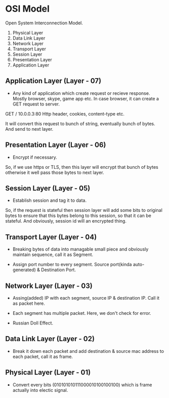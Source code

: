 # OSI Model

Open System Interconnection Model.

1. Physical Layer
2. Data Link Layer
3. Network Layer
4. Transport Layer
5. Session Layer
6. Presentation Layer
7. Application Layer

## Application Layer (Layer - 07)

- Any kind of application which create request or recieve response. Mostly browser, skype, game app etc. In case browser, it can create a GET request to server.

GET / 10.0.0.3:80
Http header, cookies, content-type etc.

It will convert this request to bunch of string, eventually bunch of bytes. And send to next layer.

## Presentation Layer (Layer - 06)

- Encrypt if necessary.

So, if we use https or TLS, then this layer will encrypt that bunch of bytes otherwise it well pass those bytes to next layer.

## Session Layer (Layer - 05)

- Establish session and tag it to data.

So, if the request is stateful then session layer will add some bits to original bytes to ensure that this bytes belong to this session, so that it can be stateful. And obviously, session id will an encrypted thing.

## Transport Layer (Layer - 04)

- Breaking bytes of data into managable small piece and obviously maintain sequence, call it as Segment.

- Assign port number to every segment. Source port(kinda auto-generated) & Destination Port.

## Network Layer (Layer - 03)

- Assing(added) IP with each segment, source IP & destination IP. Call it as packet here.

- Each segment has multiple packet. Here, we don't check for error.

- Russian Doll Effect.

## Data Link Layer (Layer - 02)

- Break it down each packet and add destination & source mac address to each packet, call it as frame.

## Physical Layer (Layer - 01)

- Convert every bits (010101010111000010100100100) which is frame actually into electic signal.
